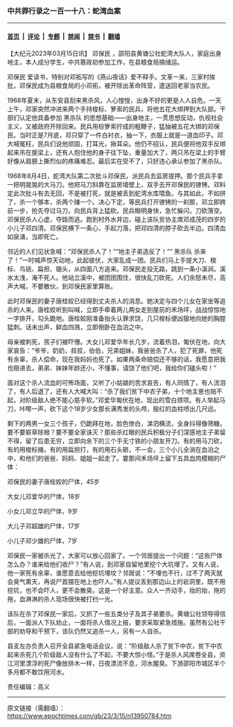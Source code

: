 ### 中共罪行录之一百一十八：蛇湾血案

---

#### [首页](../../../..?n13950784) &nbsp;|&nbsp; [评论](../../../../../epoch-comment?n13950784) &nbsp;|&nbsp; [专题](../../../../../epoch-special?n13950784) &nbsp;|&nbsp; [禁闻](../../../../../epoch-news?n13950784) &nbsp;|&nbsp; [禁书](../../../../../books?n13950784) &nbsp;|&nbsp; [翻墙](https://github.com/gfw-breaker/nogfw/blob/master/README.md?n13950784)


<div class="post_content" id="artbody" itemprop="articleBody">
 <!-- article content begin -->
 <p>
  【大纪元2023年03月15日讯】
  <ok href="https://www.epochtimes.com/gb/tag/%E9%82%93%E4%BF%9D%E6%B0%91.html">
   邓保民
  </ok>
  ，邵阳县黄塘公社蛇湾大队人，家庭出身地主，本人成分学生，中共篡政初参加工作，在县粮食局搞储运。
 </p>
 <p>
  <ok href="https://www.epochtimes.com/gb/tag/%E9%82%93%E4%BF%9D%E6%B0%91.html">
   邓保民
  </ok>
  爱读书，特别对邓拓写的《燕山夜话》爱不释手。文革一来，三家村挨批，邓保民成为县粮食局的小邓拓，被开除出革命阵营，遣送回老家当农民。
 </p>
 <p>
  1968年夏末，从东安县刮来黑杀风，人心惶惶，出身不好的更是人人自危。一天上午，邓家突然冲进来两个手持梭标、箩索的民兵，将他五花大绑押到大队部。干部们认定他具备参加
  <ok href="https://www.epochtimes.com/gb/tag/%E9%BB%91%E6%9D%80%E9%98%9F.html">
   黑杀队
  </ok>
  的思想基础——出身地主，一贯思想反动，仇视社会主义，又被政府开除回来。民兵用棕箩索拧成的粗鞭子，猛抽被五花大绑的邓保民。当时正是7月底，邓只穿了一件白衬衣，抽一下，衣服上就是一道血印子。邓大喊冤枉，民兵们说他顽固，打耳光，揪耳朵。他仍不招认，民兵便将他双手反绑起来吊在屋梁上，还有人抱住他的身子往下坠，重量加大了，两只吊在梁上的手臂好像从肩膀上撕烈似的疼痛难忍。最后实在受不了，只好违心承认参加了黑杀队。
 </p>
 <p>
  1968年8月4日，蛇湾大队第二次批斗邓保民，派民兵去监房提押。那个民兵手拿一把明晃晃的大马刀。他把马刀斜靠在监房墙壁上，双手去开邓保民的镣铐。邓料定此次批斗有去无回，不是被打死，就是被丢到蛇湾水库喂鱼。与其如此，不如拼了，杀一个够本，杀两个赚一个。决心下定，等民兵打开镣铐的一刹那，邓立即跨前一步，抢先夺过马刀，向民兵背上猛砍。民兵眼明身快，急忙躲闪，刀砍落空。邓保民杀人心虚，夺路而逃。跑到村外水井边，碰上该队贫协主席邓成茂的四岁的小儿子邓四清。邓保民横下一条心，手起刀落，把邓四清的脖子砍去半边。四清血如泉涌，当即死亡。
 </p>
 <p>
  邻近的人们见状急喊：“邓保民杀人了！”“地主子弟造反了！”“
  <ok href="https://www.epochtimes.com/gb/tag/%E9%BB%91%E6%9D%80%E9%98%9F.html">
   黑杀队
  </ok>
  杀来了！”一时喊声惊天动地，此起彼伏，大家乱成一团。民兵们马上手提大刀、梭标、鸟铳、扁担、锄头，从四面八方追来。邓保民走投无路，跳到一条小溪涧。溪水太浅，淹不死人。他站立溪中，被团团围住，很快乱刀砍死。人们余怒未尽，高声大喊，不要散伙，到邓保民家里算账。
 </p>
 <p>
  此时邓保民的妻子唐桂姣已经得到丈夫杀人的消息。她决定与四个儿女在家坐等追杀的人来。唐桂姣听到叫喊，立即手牵着两儿两女走到屋前的禾场坪，战战惊惊地一字排开，勾头跪地。唐桂姣刚准备抬头认罪求饶，几只梭标便凶狠地向她的胸膛猛刺。话未出声，鲜血四溅，立即倒卧在血泊之中。
 </p>
 <p>
  母亲被刺死，孩子们被吓懵。大女儿邓爱华年长几岁，流着热泪，匍伏在地，向大家哀告：“爷爷，奶奶，叔叔，伯伯，兄弟姐妹，我爸爸杀了人，犯了死罪，他死有余辜，杀人偿命，现在我妈妈也死了。如果两条命赔偿还不够的话，我愿意把我也赔进去，弟弟、妹妹年龄还小，不懂事，请饶了他们吧，我给你们磕头啦！”
 </p>
 <p>
  面对这个杀人流血的可怖场面，又听了小姑娘的苦求哀告，有人同情了，有人流泪了，有人后退了，还有人大喊大叫：“杀了我们贫下中农子弟，十个地主崽也赔不起，对阶级敌人绝不能心慈手软。”邓爱华匍伏在地，现出的雪白颈项。有人举起马刀，咔嚓一声，砍下这个18岁少女那长满秀发的头颅，殷红的血柱喷出几尺远。
 </p>
 <p>
  剩下的两男一女三个孩子，仍跪拜在地，脸色惨白，涕泗横流，全身抖得像筛糠。要不要崭草除根？要不要全家诛灭？那些杀红眼的民兵积极分子们深感地主子弟留不得，留了后患无穷，立即向余下的三个手无寸铁的小朋友开刀。有的用马刀砍，有的用梭标捅，有的用扁担打，有的用石头砸，不一会，三个小儿全淌在血泊之中，和他们的爸爸、妈妈、姐姐一起走了。霎那间禾场坪上留下五具血肉模糊的尸体：
 </p>
 <p>
  邓保民的妻子唐桂姣的尸体，45岁
 </p>
 <p>
  大女儿邓爱华的尸体，18岁
 </p>
 <p>
  小女儿邓立华的尸体，9岁
 </p>
 <p>
  大儿子邓超雄的尸体，17岁
 </p>
 <p>
  小儿子邓少雄的尸体，7岁
 </p>
 <p>
  邓保民一家被杀光了，大家可以放心回家了。一个邻居提出一个问题：“这些尸体怎么办？谁来给他们收尸？”有人说，到邓家自留地里挖个大坑埋了。又有人说，他一家死有余辜，谁愿意去给他挖坑埋坟？邻居说：“不埋也不行，过不了两天就会臭气熏天，再说尸首摆在地上也吓人。”有人提议丢到那边山上的岩洞里，既不用挖坑，也不会吓人，更不会散臭。这是一个好主意。众人一齐动手，抬的抬，拖的拖，血淋淋的杀人现场很快被打扫一光。
 </p>
 <p>
  该队在杀了邓保民一家后，又抓了一些五类分子及其子弟要杀。黄塘公社领导得信后，一面派人下队劝止，一面将杀人情况上报，要求采取紧急措施。虽然有公社干部的劝导和干预下，该队仍然又追杀一人，另有一人自杀。
 </p>
 <p>
  县支左办负责人召开全县紧急电话会议，说：“阶级敌人杀了贫下中农，贫下中农起来杀死几个阶级敌人没有什么了不起，不要大惊小怪。”于是杀人风席卷全县，资江河里漂浮的死尸像放排木一样，日夜漂流不息，河水腥臭。下游邵阳市城区半个多月都不敢饮用河水。
 </p>
 <p>
  责任编辑：高义
 </p>
 <!-- article content end -->
 <div id="below_article_ad">
 </div>
</div>


---

原文链接（需翻墙）：https://www.epochtimes.com/gb/23/3/15/n13950784.htm
